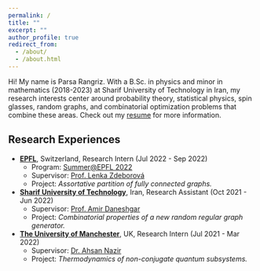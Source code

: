```yaml
---
permalink: /
title: ""
excerpt: ""
author_profile: true
redirect_from: 
  - /about/
  - /about.html
---
```

Hi! My name is Parsa Rangriz. With a B.Sc. in physics and minor in mathematics (2018-2023) at Sharif University of Technology in Iran, my research interests center around probability theory, statistical physics, spin glasses, random graphs, and combinatorial optimization problems that combine these areas. Check out my [resume](/files/vitae.pdf) for more information. 

## Research Experiences
- **[EPFL](https://www.epfl.ch/en/)**, Switzerland,  Research Intern (Jul 2022 - Sep 2022)
    * Program: [Summer@EPFL 2022](https://summer.epfl.ch/)
    * Supervisor: [Prof. Lenka Zdeborová](https://people.epfl.ch/lenka.zdeborova/?lang=en)
    * Project: _Assortative partition of fully connected graphs._
- **[Sharif University of Technology](https://en.sharif.edu/)**, Iran, Research Assistant (Oct 2021 - Jun 2022)
    * Supervisor: [Prof. Amir Daneshgar](http://mathsci.sharif.ir/faculties/daneshgar)
    * Project: _Combinatorial properties of a new random regular graph generator._
- **[The University of Manchester](https://www.manchester.ac.uk/)**, UK, Research Intern (Jul 2021 - Mar 2022)
    * Supervisor: [Dr. Ahsan Nazir](https://www.research.manchester.ac.uk/portal/ahsan.nazir.html)
    * Project: _Thermodynamics of non-conjugate quantum subsystems._
